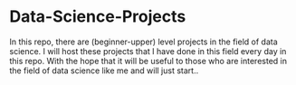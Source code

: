 # Data-Science-Projects
In this repo, there are (beginner-upper) level projects in the field of data science. I will host these projects that I have done in this field every day in this repo. With the hope that it will be useful to those who are interested in the field of data science like me and will just start..

